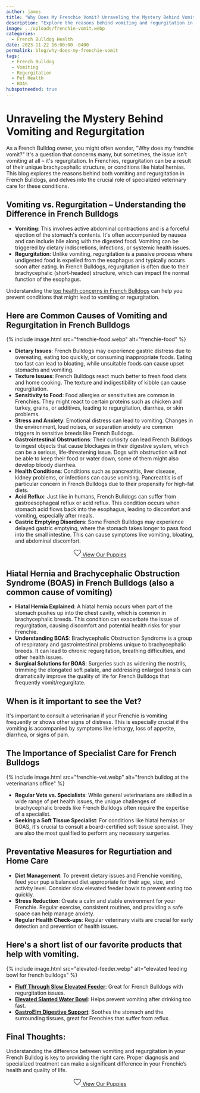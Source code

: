 ```yaml
---
author: james
title: "Why Does My Frenchie Vomit? Unraveling the Mystery Behind Vomiting and Regurgitation"
description: "Explore the reasons behind vomiting and regurgitation in French Bulldogs, the impact of their brachycephalic structure, and the importance of specialized veterinary care."
image: ../uploads/frenchie-vomit.webp
categories:
  - French Bulldog Health
date: 2023-11-22 16:00:00 -0400
permalink: blog/why-does-my-frenchie-vomit
tags: 
  - French Bulldog
  - Vomiting
  - Regurgitation
  - Pet Health
  - BOAS
hubspotneeded: true
---
```


# Unraveling the Mystery Behind Vomiting and Regurgitation

As a French Bulldog owner, you might often wonder, "Why does my frenchie vomit?" It's a question that concerns many, but sometimes, the issue isn’t vomiting at all – it's regurgitation.
In Frenchies, regurgitation can be a result of their unique brachycephalic structure, or conditions like hiatal hernias. This blog explores the reasons behind both vomiting and regurgitation in French Bulldogs, and delves into the crucial role of specialized veterinary care for these conditions.

## Vomiting vs. Regurgitation – Understanding the Difference in French Bulldogs


- **Vomiting**: This involves active abdominal contractions and is a forceful ejection of the stomach's contents. It's often accompanied by nausea and can include bile along with the digested food. Vomiting can be triggered by dietary indiscretions, infections, or systemic health issues.
- **Regurgitation**: Unlike vomiting, regurgitation is a passive process where undigested food is expelled from the esophagus and typically occurs soon after eating. In French Bulldogs, regurgitation is often due to their brachycephalic (short-headed) structure, which can impact the normal function of the esophagus.

Understanding the [top health concerns in French Bulldogs](https://ethicalfrenchie.com/french-bulldogs-health-concerns-care-tips) can help you prevent conditions that might lead to vomiting or regurgitation.

## Here are Common Causes of Vomiting and Regurgitation in French Bulldogs
{% include image.html src="frenchie-food.webp" alt="frenchie-food" %}

- **Dietary Issues**: French Bulldogs may experience gastric distress due to overeating, eating too quickly, or consuming inappropriate foods. Eating too fast can lead to bloating, while unsuitable foods can cause upset stomachs and vomiting.
- **Texture Issues**: French Bulldogs react much better to fresh food diets and home cooking. The texture and indigestibility of kibble can cause regurgitation.
- **Sensitivity to Food**: Food allergies or sensitivities are common in Frenchies. They might react to certain proteins such as chicken and turkey, grains, or additives, leading to regurgitation, diarrhea, or skin problems.
- **Stress and Anxiety**: Emotional distress can lead to vomiting. Changes in the environment, loud noises, or separation anxiety are common triggers in sensitive breeds like French Bulldogs.
- **Gastrointestinal Obstructions**: Their curiosity can lead French Bulldogs to ingest objects that cause blockages in their digestive system, which can be a serious, life-threatening issue. Dogs with obstruction will not be able to keep their food or water down, some of them might also develop bloody diarrhea.
- **Health Conditions**: Conditions such as pancreatitis, liver disease, kidney problems, or infections can cause vomiting. Pancreatitis is of particular concern in French Bulldogs due to their propensity for high-fat diets.
- **Acid Reflux**: Just like in humans, French Bulldogs can suffer from gastroesophageal reflux or acid reflux. This condition occurs when stomach acid flows back into the esophagus, leading to discomfort and vomiting, especially after meals.
- **Gastric Emptying Disorders**: Some French Bulldogs may experience delayed gastric emptying, where the stomach takes longer to pass food into the small intestine. This can cause symptoms like vomiting, bloating, and abdominal discomfort.

<center><p><a class="uk-button uk-button-danger uk-border-pill uk-button-xlarge my-border-rounded" href="/french-bulldog-puppies"><span data-uk-icon="heart" class="uk-icon"><svg width="20" height="20" viewBox="0 0 20 20" xmlns="http://www.w3.org/2000/svg" data-svg="heart"><path fill="none" stroke="#000" stroke-width="1.03" d="M10,4 C10,4 8.1,2 5.74,2 C3.38,2 1,3.55 1,6.73 C1,8.84 2.67,10.44 2.67,10.44 L10,18 L17.33,10.44 C17.33,10.44 19,8.84 19,6.73 C19,3.55 16.62,2 14.26,2 C11.9,2 10,4 10,4 L10,4 Z"></path></svg></span> View Our Puppies</a></p></center>

## Hiatal Hernia and Brachycephalic Obstruction Syndrome (BOAS) in French Bulldogs (also a common cause of vomiting)

- **Hiatal Hernia Explained**: A hiatal hernia occurs when part of the stomach pushes up into the chest cavity, which is common in brachycephalic breeds. This condition can exacerbate the issue of regurgitation, causing discomfort and potential health risks for your Frenchie.
- **Understanding BOAS**: Brachycephalic Obstruction Syndrome is a group of respiratory and gastrointestinal problems unique to brachycephalic breeds. It can lead to chronic regurgitation, breathing difficulties, and other health issues.
- **Surgical Solutions for BOAS**: Surgeries such as widening the nostrils, trimming the elongated soft palate, and addressing enlarged tonsils can dramatically improve the quality of life for French Bulldogs that frequently vomit/regurgitate.

## When is it important to see the Vet?

It's important to consult a veterinarian if your Frenchie is vomiting frequently or shows other signs of distress. This is especially crucial if the vomiting is accompanied by symptoms like lethargy, loss of appetite, diarrhea, or signs of pain.

## The Importance of Specialist Care for French Bulldogs
{% include image.html src="frenchie-vet.webp" alt="french bulldog at the veterinarians office" %}

- **Regular Vets vs. Specialists**: While general veterinarians are skilled in a wide range of pet health issues, the unique challenges of brachycephalic breeds like French Bulldogs often require the expertise of a specialist.
- **Seeking a Soft Tissue Specialist**: For conditions like hiatal hernias or BOAS, it's crucial to consult a board-certified soft tissue specialist. They are also the most qualified to perform any necessary surgeries.

## Preventative Measures for Regurtiation and Home Care

- **Diet Management**: To prevent dietary issues and Frenchie vomiting, feed your pup a balanced diet appropriate for their age, size, and activity level. Consider slow elevated feeder bowls to prevent eating too quickly.
- **Stress Reduction**: Create a calm and stable environment for your Frenchie. Regular exercise, consistent routines, and providing a safe space can help manage anxiety.
- **Regular Health Check-ups**: Regular veterinary visits are crucial for early detection and prevention of health issues.

## Here's a short list of our favorite products that help with vomiting.
{% include image.html src="elevated-feeder.webp" alt="elevated feeding bowl for french bulldogs" %}

- [**Fluff Through Slow Elevated Feeder**](https://amzn.to/3MHV01m): Great for French Bulldogs with regurgitation issues. 
- [**Elevated Slanted Water Bowl**](https://amzn.to/3QL1xJO): Helps prevent vomiting after drinking too fast.
- [**GastroElm Digestive Support**](https://drjudymorgan.com/products/gastroelm-plus?variant=39502162264142&currency=USD&utm_medium=product_sync&utm_source=google&utm_content=sag_organic&utm_campaign=sag_organic&gad_source=1&gclid=Cj0KCQiAmNeqBhD4ARIsADsYfTe8hZdvuO9EyC1tof1UTBDZM8DfL47emfVa4BQaUsN_Wf5EimZf34YaArSlEALw_wcB): Soothes the stomach and the surrounding tissues, great for Frenchies that suffer from reflux.


## Final Thoughts:

Understanding the difference between vomiting and regurgitation in your French Bulldog is key to providing the right care. Proper diagnosis and specialized treatment can make a significant difference in your Frenchie’s health and quality of life.

<center><p><a class="uk-button uk-button-danger uk-border-pill uk-button-xlarge my-border-rounded" href="/french-bulldog-puppies"><span data-uk-icon="heart" class="uk-icon"><svg width="20" height="20" viewBox="0 0 20 20" xmlns="http://www.w3.org/2000/svg" data-svg="heart"><path fill="none" stroke="#000" stroke-width="1.03" d="M10,4 C10,4 8.1,2 5.74,2 C3.38,2 1,3.55 1,6.73 C1,8.84 2.67,10.44 2.67,10.44 L10,18 L17.33,10.44 C17.33,10.44 19,8.84 19,6.73 C19,3.55 16.62,2 14.26,2 C11.9,2 10,4 10,4 L10,4 Z"></path></svg></span> View Our Puppies</a></p></center>
